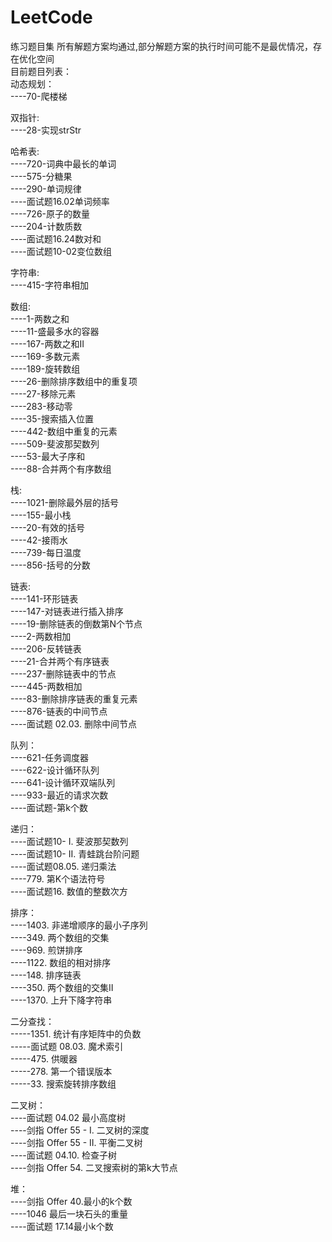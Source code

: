 # LeetCode
练习题目集
所有解题方案均通过,部分解题方案的执行时间可能不是最优情况，存在优化空间<br>
目前题目列表：<br>
动态规划：<br>
----70-爬楼梯<br>

双指针:<br>
----28-实现strStr<br>

哈希表:<br>
----720-词典中最长的单词<br>
----575-分糖果<br>
----290-单词规律<br>
----面试题16.02单词频率<br>
----726-原子的数量<br>
----204-计数质数<br>
----面试题16.24数对和<br>
----面试题10-02变位数组<br>

字符串:<br>
----415-字符串相加<br>

数组:<br>
----1-两数之和<br>
----11-盛最多水的容器<br>
----167-两数之和II<br>
----169-多数元素<br>
----189-旋转数组<br>
----26-删除排序数组中的重复项<br>
----27-移除元素<br>
----283-移动零<br>
----35-搜索插入位置<br>
----442-数组中重复的元素<br>
----509-斐波那契数列<br>
----53-最大子序和<br>
----88-合并两个有序数组<br>

栈:<br>
----1021-删除最外层的括号<br>
----155-最小栈<br>
----20-有效的括号<br>
----42-接雨水<br>
----739-每日温度<br>
----856-括号的分数<br>

链表:<br>
----141-环形链表<br>
----147-对链表进行插入排序<br>
----19-删除链表的倒数第N个节点<br>
----2-两数相加<br>
----206-反转链表<br>
----21-合并两个有序链表<br>
----237-删除链表中的节点<br>
----445-两数相加<br>
----83-删除排序链表的重复元素<br>
----876-链表的中间节点<br>
----面试题 02.03. 删除中间节点<br>

队列：<br>
----621-任务调度器<br>
----622-设计循环队列<br>
----641-设计循环双端队列<br>
----933-最近的请求次数<br>
----面试题-第k个数<br>

递归：<br>
----面试题10- I. 斐波那契数列<br>
----面试题10- II. 青蛙跳台阶问题<br>
----面试题08.05. 递归乘法<br>
----779. 第K个语法符号<br>
----面试题16. 数值的整数次方<br>

排序：<br>
----1403. 非递增顺序的最小子序列<br>
----349. 两个数组的交集<br>
----969. 煎饼排序<br>
----1122. 数组的相对排序<br>
----148. 排序链表<br>
----350. 两个数组的交集II<br>
----1370. 上升下降字符串<br>

二分查找：<br>
-----1351. 统计有序矩阵中的负数<br>
-----面试题 08.03. 魔术索引<br>
-----475. 供暖器<br>
-----278. 第一个错误版本<br>
-----33. 搜索旋转排序数组<br>

二叉树：<br>
----面试题 04.02 最小高度树<br>
----剑指 Offer 55 - I. 二叉树的深度<br>
----剑指 Offer 55 - II. 平衡二叉树<br>
----面试题 04.10. 检查子树<br>
----剑指 Offer 54. 二叉搜索树的第k大节点<br>

堆：<br>
----剑指 Offer 40.最小的k个数<br>
----1046 最后一块石头的重量<br>
----面试题 17.14最小k个数<br>